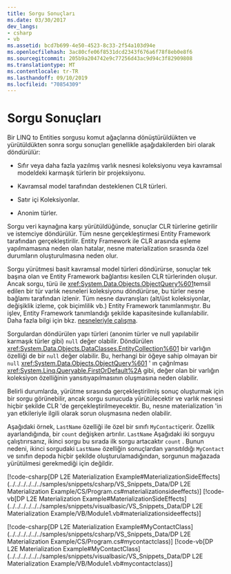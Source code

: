 ```yaml
---
title: Sorgu Sonuçları
ms.date: 03/30/2017
dev_langs:
- csharp
- vb
ms.assetid: bcd7b699-4e50-4523-8c33-2f54a103d94e
ms.openlocfilehash: 3ac80cfe06f8531dcd2343f676a6f78f8eb0e8f6
ms.sourcegitcommit: 205b9a204742e9c77256d43ac9d94c3f82909808
ms.translationtype: MT
ms.contentlocale: tr-TR
ms.lasthandoff: 09/10/2019
ms.locfileid: "70854309"
---
```

# <a name="query-results"></a>Sorgu Sonuçları
Bir LINQ to Entities sorgusu komut ağaçlarına dönüştürüldükten ve yürütüldükten sonra sorgu sonuçları genellikle aşağıdakilerden biri olarak döndürülür:  
  
- Sıfır veya daha fazla yazılmış varlık nesnesi koleksiyonu veya kavramsal modeldeki karmaşık türlerin bir projeksiyonu.  
  
- Kavramsal model tarafından desteklenen CLR türleri.  
  
- Satır içi Koleksiyonlar.  
  
- Anonim türler.  
  
 Sorgu veri kaynağına karşı yürütüldüğünde, sonuçlar CLR türlerine getirilir ve istemciye döndürülür. Tüm nesne gerçekleştirmesi Entity Framework tarafından gerçekleştirilir. Entity Framework ile CLR arasında eşleme yapılmamasına neden olan hatalar, nesne materialization sırasında özel durumların oluşturulmasına neden olur.
  
 Sorgu yürütmesi basit kavramsal model türleri döndürürse, sonuçlar tek başına olan ve Entity Framework bağlantısı kesilen CLR türlerinden oluşur. Ancak sorgu, türü ile <xref:System.Data.Objects.ObjectQuery%601>temsil edilen bir tür varlık nesneleri koleksiyonu döndürürse, bu türler nesne bağlamı tarafından izlenir. Tüm nesne davranışları (alt/üst koleksiyonlar, değişiklik izleme, çok biçimlilik vb.) Entity Framework tanımlanmıştır. Bu işlev, Entity Framework tanımlandığı şekilde kapasitesinde kullanılabilir. Daha fazla bilgi için bkz. [nesneleriyle çalışma](../working-with-objects.md).
  
 Sorgulardan döndürülen yapı türleri (anonim türler ve null yapılabilir karmaşık türler gibi) `null` değer olabilir. Döndürülen <xref:System.Data.Objects.DataClasses.EntityCollection%601> bir varlığın özelliği de bir `null` değer olabilir. Bu, herhangi bir öğeye sahip olmayan bir `null` <xref:System.Data.Objects.ObjectQuery%601> ' ın çağrılması <xref:System.Linq.Queryable.FirstOrDefault%2A> gibi, değer olan bir varlığın koleksiyon özelliğinin yansıtıyapılmasının oluşmasına neden olabilir.  
  
 Belirli durumlarda, yürütme sırasında gerçekleştirilmiş sonuç oluşturmak için bir sorgu görünebilir, ancak sorgu sunucuda yürütülecektir ve varlık nesnesi hiçbir şekilde CLR 'de gerçekleştirilmeyecektir. Bu, nesne materialization 'in yan etkileriyle ilgili olarak sorun oluşmasına neden olabilir.  
  
 Aşağıdaki örnek, `LastName` özelliği ile özel bir sınıfı `MyContact`içerir. Özellik ayarlandığında, bir `count` değişken artırılır. `LastName` Aşağıdaki iki sorguyu çalıştırırsanız, ikinci sorgu bu sırada ilk sorgu artacaktır `count` . Bunun nedeni, ikinci sorgudaki `LastName` özelliğin sonuçlardan yansıtıldığı `MyContact` ve sınıfın depoda hiçbir şekilde oluşturulamadığından, sorgunun mağazada yürütülmesi gerekmediği için değildir.  
  
 [!code-csharp[DP L2E Materialization Example#MaterializationSideEffects](../../../../../../samples/snippets/csharp/VS_Snippets_Data/DP L2E Materialization Example/CS/Program.cs#materializationsideeffects)]
 [!code-vb[DP L2E Materialization Example#MaterializationSideEffects](../../../../../../samples/snippets/visualbasic/VS_Snippets_Data/DP L2E Materialization Example/VB/Module1.vb#materializationsideeffects)]  
  
 [!code-csharp[DP L2E Materialization Example#MyContactClass](../../../../../../samples/snippets/csharp/VS_Snippets_Data/DP L2E Materialization Example/CS/Program.cs#mycontactclass)]
 [!code-vb[DP L2E Materialization Example#MyContactClass](../../../../../../samples/snippets/visualbasic/VS_Snippets_Data/DP L2E Materialization Example/VB/Module1.vb#mycontactclass)]
